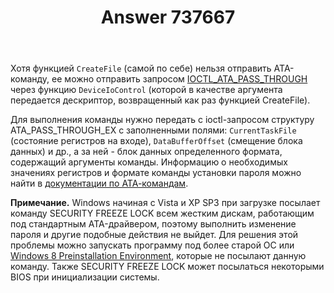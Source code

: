 ﻿---
title: "Answer 737667"
se.owner.user_id: 240512
se.owner.display_name: "MSDN.WhiteKnight"
se.owner.link: "https://ru.stackoverflow.com/users/240512/msdn-whiteknight"
se.answer_id: 737667
se.question_id: 731040
se.post_type: answer
se.score: 1
se.is_accepted: True
---
<p>Хотя функцией <code>CreateFile</code> (самой по себе) нельзя отправить АТА-команду, ее можно отправить запросом <a href="https://msdn.microsoft.com/en-us/library/ff559309(v=vs.85).aspx" rel="nofollow noreferrer">IOCTL_ATA_PASS_THROUGH</a> через функцию <code>DeviceIoControl</code> (которой в качестве аргумента передается дескриптор, возвращенный как раз функцией CreateFile). </p>

<p>Для выполнения команды нужно передать с ioctl-запросом структуру ATA_PASS_THROUGH_EX с заполненными полями: <code>CurrentTaskFile</code> (состояние регистров на входе), <code>DataBufferOffset</code> (смещение блока данных) и др., а за ней - блок данных определенного формата, содержащий аргументы команды. Информацию о необходимых значениях регистров и формате команды установки пароля можно найти в <a href="http://www.t13.org/documents/uploadeddocuments/docs2006/d1699r3f-ata8-acs.pdf" rel="nofollow noreferrer">документации по АТА-командам</a>. </p>

<p><strong>Примечание.</strong> Windows начиная с Vista и XP SP3 при загрузке посылает команду SECURITY FREEZE LOCK всем жестким дискам, работающим под стандартным ATA-драйвером, поэтому выполнить изменение пароля и другие подобные действия не выйдет. Для решения этой проблемы можно запускать программу под более старой ОС или <a href="https://docs.microsoft.com/en-us/windows-hardware/drivers/storage/security-group-commands" rel="nofollow noreferrer">Windows 8 Preinstallation Environment</a>, которые не посылают данную команду. Также SECURITY FREEZE LOCK может посылаться некоторыми BIOS при инициализации системы.  </p>
